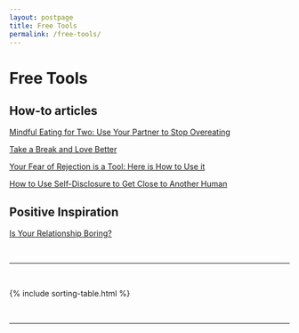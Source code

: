 ```yaml
---
layout: postpage
title: Free Tools
permalink: /free-tools/
---
```


# Free Tools

## How-to articles

[Mindful Eating for Two: Use Your Partner to Stop Overeating](https://fityourself.club/mindful-eating-for-two-use-your-partner-to-stop-overeating-ff2d7e438371)

[Take a Break and Love Better](https://psiloveyou.xyz/productive-relationship-breaks-58a955c1df1b)

[Your Fear of Rejection is a Tool: Here is How to Use it](https://psiloveyou.xyz/overcome-fear-of-rejection-155c8940b96b)

[How to Use Self-Disclosure to Get Close to Another Human](https://psiloveyou.xyz/the-art-of-self-disclosure-or-how-to-get-close-to-another-human-97f183d6e2d5)


## Positive Inspiration

[Is Your Relationship Boring?](https://psiloveyou.xyz/is-your-relationship-boring-7bd0d4b69be5)

&nbsp;

------------

&nbsp;

{% include sorting-table.html %}

&nbsp;

-------------

&nbsp;
